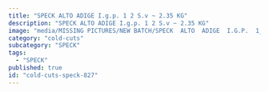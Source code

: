 ```yaml
---
title: "SPECK ALTO ADIGE I.g.p. 1 2 S.v ~ 2.35 KG"
description: "SPECK ALTO ADIGE I.g.p. 1 2 S.v ~ 2.35 KG"
image: "media/MISSING PICTURES/NEW BATCH/SPECK  ALTO  ADIGE  I.G.P.  1_2  S.V  ~ 2.35 KG.jpg"
category: "cold-cuts"
subcategory: "SPECK"
tags:
  - "SPECK"
published: true
id: "cold-cuts-speck-827"
---
```

